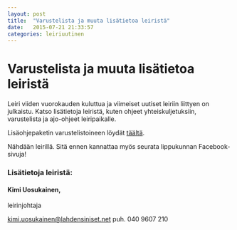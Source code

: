 ```yaml
---
layout: post
title:  "Varustelista ja muuta lisätietoa leiristä"
date:   2015-07-21 21:33:57
categories: leiriuutinen
---
```


# Varustelista ja muuta lisätietoa leiristä

Leiri viiden vuorokauden kuluttua ja viimeiset uutiset leiriin liittyen on julkaistu. Katso lisätietoja leiristä, kuten ohjeet yhteiskuljetuksiin, varustelista ja ajo-ohjeet leiripaikalle.

Lisäohjepaketin varustelistoineen löydät [täältä](http://vire.lahdensiniset.net/leiri/leiri-lisatiedot.pdf).

Nähdään leirillä. Sitä ennen kannattaa myös seurata lippukunnan Facebook-sivuja!

### Lisätietoja leiristä:

#### Kimi Uosukainen,
leirinjohtaja

kimi.uosukainen@lahdensiniset.net
puh. 040 9607 210